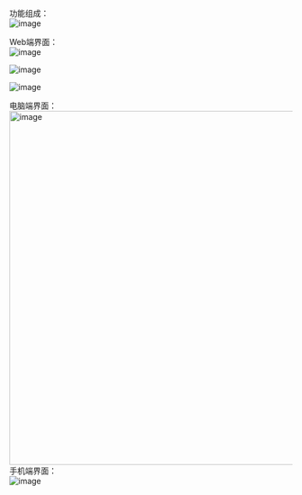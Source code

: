 
功能组成：<br/>
![image](https://github.com/user-attachments/assets/5049283b-277b-4ebc-a531-d4629ff1cf1c)<br/>


Web端界面：<br/>
![image](https://github.com/user-attachments/assets/69be27e5-7a62-4394-9961-89d34a50c7f7)<br/>

![image](https://github.com/user-attachments/assets/567e06b6-25a9-4921-a0fb-11a3f3c7beb9)<br/>

![image](https://github.com/user-attachments/assets/74cb8202-aec7-40c0-b442-28575cfea6e1)<br/>

电脑端界面：<br/>
<img width="628" alt="image" src="https://github.com/user-attachments/assets/80841479-f26a-43e8-9df3-3bd930e71d6e"><br/>
手机端界面：<br/>
![image](https://github.com/user-attachments/assets/1dfdfdcc-12fe-468e-b364-165ccbb12c7a)




